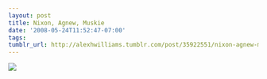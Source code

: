 ```yaml
---
layout: post
title: Nixon, Agnew, Muskie
date: '2008-05-24T11:52:47-07:00'
tags: 
tumblr_url: http://alexhwilliams.tumblr.com/post/35922551/nixon-agnew-muskie
---
```

<img src="http://31.media.tumblr.com/EXq6qISRE9e3y1wmzoJsP4Ik_250.jpg"/>
